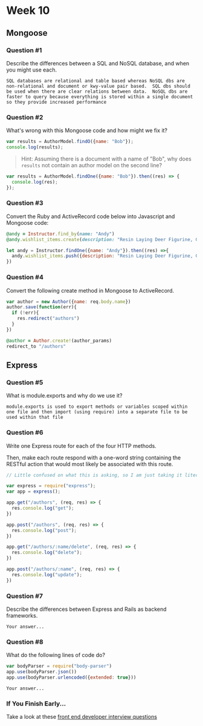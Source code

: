 # Week 10

## Mongoose

### Question #1

Describe the differences between a SQL and NoSQL database, and when you might use each.

```text
SQL databases are relational and table based whereas NoSQL dbs are non-relational and document or kwy-value pair based.  SQL dbs should be used when there are clear relations between data.  NoSQL dbs are faster to query because everything is stored within a single document so they provide increased performance
```

### Question #2

What's wrong with this Mongoose code and how might we fix it?

```js
var results = AuthorModel.findO({name: "Bob"});
console.log(results);
```

> Hint: Assuming there is a document with a name of "Bob", why does `results` not contain an author model on the second line?

```js
var results = AuthorModel.findOne({name: "Bob"}).then((res) => {
  console.log(res);
});

```

### Question #3

Convert the Ruby and ActiveRecord code below into Javascript and Mongoose code:

```rb
@andy = Instructor.find_by(name: "Andy")
@andy.wishlist_items.create(description: "Resin Laying Deer Figurine, Gold")
```

```js
let andy = Instructor.findOne({name: "Andy"}).then((res) =>{
  andy.wishlist_items.push({description: "Resin Laying Deer Figurine, Gold"})
})
```

### Question #4

Convert the following create method in Mongoose to ActiveRecord.

```js
var author = new Author({name: req.body.name})
author.save(function(err){
  if (!err){
    res.redirect("authors")
  }
})
```

```rb
@author = Author.create!(author_params)
redirect_to "/authors"
```

## Express

### Question #5

What is module.exports and why do we use it?

```text
module.exports is used to export methods or variables scoped within one file and then import (using require) into a separate file to be used within that file
```

### Question #6

Write one Express route for each of the four HTTP methods.

Then, make each route respond with a one-word string containing the RESTful action that would most likely be associated with this route.

```js
// Little confused on what this is asking, so I am just taking it literally and giving just the routes and returning a response to the console when the route is hit.  

var express = require("express");
var app = express();

app.get("/authors", (req, res) => {
  res.console.log("get");
})

app.post("/authors", (req, res) => {
  res.console.log("post");
})

app.get("/authors/:name/delete", (req, res) => {
  res.console.log("delete");
})

app.post("/authors/:name", (req, res) => {
  res.console.log("update");
})

```

### Question #7

Describe the differences between Express and Rails as backend frameworks.

```text
Your answer...
```

### Question #8

What do the following lines of code do?

```js
var bodyParser = require("body-parser")
app.use(bodyParser.json())
app.use(bodyParser.urlencoded({extended: true}))
```

```text
Your answer...
```

### If You Finish Early...

Take a look at these [front end developer interview questions](https://github.com/h5bp/Front-end-Developer-Interview-Questions/blob/master/README.md)
